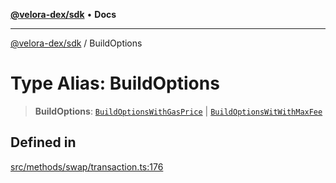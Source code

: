 [**@velora-dex/sdk**](../README.md) • **Docs**

***

[@velora-dex/sdk](../globals.md) / BuildOptions

# Type Alias: BuildOptions

> **BuildOptions**: [`BuildOptionsWithGasPrice`](BuildOptionsWithGasPrice.md) \| [`BuildOptionsWitWithMaxFee`](BuildOptionsWitWithMaxFee.md)

## Defined in

[src/methods/swap/transaction.ts:176](https://github.com/VeloraDEX/sdk/blob/feat/extend_delta_orders_filtering/src/methods/swap/transaction.ts#L176)
